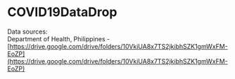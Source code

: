 # COVID19DataDrop

Data sources:  
Department of Health, Philippines - [https://drive.google.com/drive/folders/10VkiUA8x7TS2jkibhSZK1gmWxFM-EoZP](https://drive.google.com/drive/folders/10VkiUA8x7TS2jkibhSZK1gmWxFM-EoZP)
